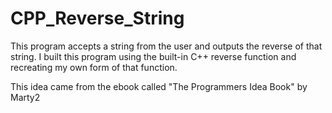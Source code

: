 # CPP_Reverse_String

This program accepts a string from the user and outputs the reverse of that string. I built this program using the built-in C++ reverse function and
recreating my own form of that function.

This idea came from the ebook called "The Programmers Idea Book" by Marty2
